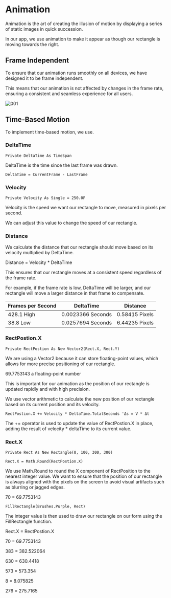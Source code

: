 # Animation

Animation is the art of creating the illusion of motion by displaying a series of static images in quick succession.

In our app, we use animation to make it appear as though our rectangle is moving towards the right.


## Frame Independent


To ensure that our animation runs smoothly on all devices, we have designed it to be frame independent.

This means that our animation is not affected by changes in the frame rate,
ensuring a consistent and seamless experience for all users.

![001](https://github.com/JoeLumbley/Animation/assets/77564255/63b4a8fb-5097-4887-8d16-1b09fb8a209a)



## Time-Based Motion

To implement time-based motion, we use.


### DeltaTime
```
Private DeltaTime As TimeSpan
```
DeltaTime is the time since the last frame was drawn.

```
DeltaTime = CurrentFrame - LastFrame
```

### Velocity

```
Private Velocity As Single = 250.0F
```

Velocity is the speed we want our rectangle to move, measured in pixels per second.


We can adjust this value to change the speed of our rectangle.




### Distance

We calculate the distance that our rectangle should move based on its velocity multiplied by DeltaTime.

Distance = Velocity * DeltaTime

This ensures that our rectangle moves at a consistent speed regardless of the frame rate.

For example, if the frame rate is low, DeltaTime will be larger, and our rectangle will move a larger distance in that frame to compensate.

| Frames per Second | DeltaTime | Distance |
| --- | --- | --- |
| 428.1 High | 0.0023366 Seconds | 0.58415 Pixels|
| 38.8 Low | 0.0257694 Seconds | 6.44235 Pixels|

### RectPostion.X
```
Private RectPostion As New Vector2(Rect.X, Rect.Y)
```
We are using a Vector2 because it can store floating-point values, which allows for more precise positioning of our rectangle.

69.7753143 a floating-point number

This is important for our animation as the position of our rectangle is updated rapidly and with high precision.

We use vector arithmetic to calculate the new position of our rectangle based on its current position and its velocity.

```
RectPostion.X += Velocity * DeltaTime.TotalSeconds 'Δs = V * Δt
```

The += operator is used to update the value of RectPostion.X in place, adding the result of velocity * deltaTime to its current value. 


  


### Rect.X
```
Private Rect As New Rectangle(0, 100, 300, 300)
```
```
Rect.X = Math.Round(RectPostion.X)
```
We use Math.Round to round the X component of RectPosition to the nearest integer value. We want to ensure that the position of our rectangle is always aligned with the pixels on the screen to avoid visual artifacts such as blurring or jagged edges.

70 = 69.7753143

```
FillRectangle(Brushes.Purple, Rect)
```
The integer value is then used to draw our rectangle on our form using the FillRectangle function.

Rect.X = RectPostion.X

70 = 69.7753143

383 = 382.522064

630 = 630.4418

573 = 573.354

8 = 8.075825

276 = 275.7165

